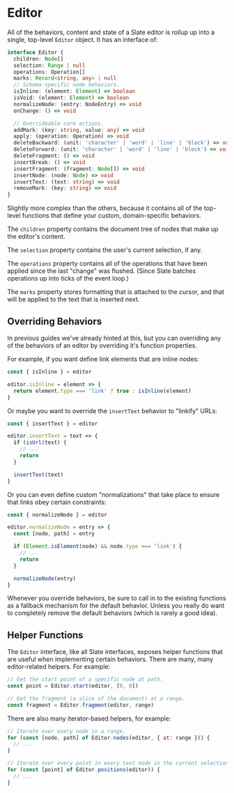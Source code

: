 # Editor

All of the behaviors, content and state of a Slate editor is rollup up into a single, top-level `Editor` object. It has an interface of:

```typescript
interface Editor {
  children: Node[]
  selection: Range | null
  operations: Operation[]
  marks: Record<string, any> | null
  // Schema-specific node behaviors.
  isInline: (element: Element) => boolean
  isVoid: (element: Element) => boolean
  normalizeNode: (entry: NodeEntry) => void
  onChange: () => void

  // Overrideable core actions.
  addMark: (key: string, value: any) => void
  apply: (operation: Operation) => void
  deleteBackward: (unit: 'character' | 'word' | 'line' | 'block') => void
  deleteForward: (unit: 'character' | 'word' | 'line' | 'block') => void
  deleteFragment: () => void
  insertBreak: () => void
  insertFragment: (fragment: Node[]) => void
  insertNode: (node: Node) => void
  insertText: (text: string) => void
  removeMark: (key: string) => void
}
```

Slightly more complex than the others, because it contains all of the top-level functions that define your custom, domain-specific behaviors.

The `children` property contains the document tree of nodes that make up the editor's content.

The `selection` property contains the user's current selection, if any.

The `operations` property contains all of the operations that have been applied since the last "change" was flushed. \(Since Slate batches operations up into ticks of the event loop.\)

The `marks` property stores formatting that is attached to the cursor, and that will be applied to the text that is inserted next.

## Overriding Behaviors

In previous guides we've already hinted at this, but you can overriding any of the behaviors of an editor by overriding it's function properties.

For example, if you want define link elements that are inline nodes:

```javascript
const { isInline } = editor

editor.isInline = element => {
  return element.type === 'link' ? true : isInline(element)
}
```

Or maybe you want to override the `insertText` behavior to "linkify" URLs:

```javascript
const { insertText } = editor

editor.insertText = text => {
  if (isUrl(text) {
    // ...
    return
  }

  insertText(text)
}
```

Or you can even define custom "normalizations" that take place to ensure that links obey certain constraints:

```javascript
const { normalizeNode } = editor

editor.normalizeNode = entry => {
  const [node, path] = entry

  if (Element.isElement(node) && node.type === 'link') {
    // ...
    return
  }

  normalizeNode(entry)
}
```

Whenever you override behaviors, be sure to call in to the existing functions as a fallback mechanism for the default behavior. Unless you really do want to completely remove the default behaviors \(which is rarely a good idea\).

## Helper Functions

The `Editor` interface, like all Slate interfaces, exposes helper functions that are useful when implementing certain behaviors. There are many, many editor-related helpers. For example:

```javascript
// Get the start point of a specific node at path.
const point = Editor.start(editor, [0, 0])

// Get the fragment (a slice of the document) at a range.
const fragment = Editor.fragment(editor, range)
```

There are also many iterator-based helpers, for example:

```javascript
// Iterate over every node in a range.
for (const [node, path] of Editor.nodes(editor, { at: range })) {
  // ...
}

// Iterate over every point in every text node in the current selection.
for (const [point] of Editor.positions(editor)) {
  // ...
}
```

